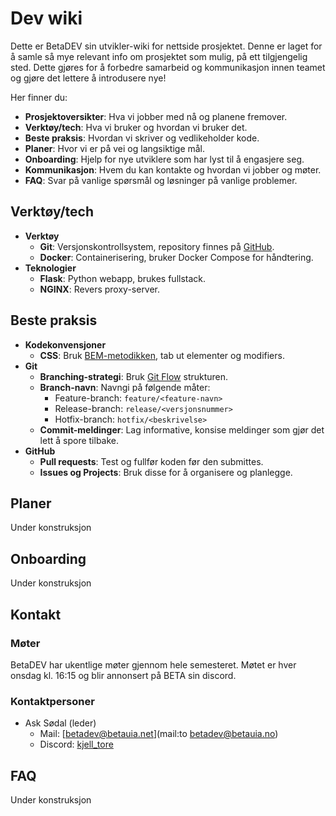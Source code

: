 # Dev wiki

Dette er BetaDEV sin utvikler-wiki for nettside prosjektet. Denne er laget for å samle så mye relevant info om prosjektet som mulig, på ett tilgjengelig sted. Dette gjøres for å forbedre samarbeid og kommunikasjon innen teamet og gjøre det lettere å introdusere nye!

Her finner du:

- **Prosjektoversikter**: Hva vi jobber med nå og planene fremover.
- **Verktøy/tech**: Hva vi bruker og hvordan vi bruker det.
- **Beste praksis**: Hvordan vi skriver og vedlikeholder kode.
- **Planer**: Hvor vi er på vei og langsiktige mål.
- **Onboarding**: Hjelp for nye utviklere som har lyst til å engasjere seg.
- **Kommunikasjon**: Hvem du kan kontakte og hvordan vi jobber og møter.
- **FAQ**: Svar på vanlige spørsmål og løsninger på vanlige problemer.

## Verktøy/tech

- **Verktøy**
    - **Git**: Versjonskontrollsystem, repository finnes på [GitHub](https://github.com/askeladd123/betadev-developed-development.net).
    - **Docker**: Containerisering, bruker Docker Compose for håndtering.
- **Teknologier**
    - **Flask**: Python webapp, brukes fullstack.
    - **NGINX**: Revers proxy-server.
## Beste praksis

- **Kodekonvensjoner**
    - **CSS**: Bruk [BEM-metodikken](https://getbem.com/), tab ut elementer og modifiers.
- **Git**
    - **Branching-strategi**: Bruk [Git Flow](https://leanpub.com/git-flow/read) strukturen.
    - **Branch-navn**: Navngi på følgende måter:
        - Feature-branch: `feature/<feature-navn>`
        - Release-branch: `release/<versjonsnummer>`
        - Hotfix-branch: `hotfix/<beskrivelse>`
    - **Commit-meldinger**: Lag informative, konsise meldinger som gjør det lett å spore tilbake.
- **GitHub**
    - **Pull requests**: Test og fullfør koden før den submittes.
    - **Issues og Projects**: Bruk disse for å organisere og planlegge.


## Planer

Under konstruksjon

## Onboarding

Under konstruksjon

## Kontakt

### Møter

BetaDEV har ukentlige møter gjennom hele semesteret. Møtet er hver onsdag kl. 16:15 og blir annonsert på BETA sin discord.

### Kontaktpersoner

- Ask Sødal (leder)
    - Mail: [betadev@betauia.net](mail:to betadev@betauia.no)
    - Discord: [kjell_tore](https://discordapp.com/users/321235877567266818)

## FAQ

Under konstruksjon

<!-- ## Ting å gjøre -->
<!---->
<!-- - feature: login system -->
<!-- - feature: markdown system  -->
<!-- - feature: integrere markdown editor -->
<!-- - feature: legg til alle spill fra game jam 1 og 2 (h2023) -->
<!-- - feature: lage game jam entries side -->
<!-- - feature: lage wiki side -->
<!-- - feature: knapp som fører til wiki -->
<!-- - feature: fiske automatisk deployment -->
<!-- - feature: dark og light mode -->
<!-- - feature: server log, hvis den krasjer -->
<!-- - feature: ny kolonne på game jam entries; navn -->
<!-- - cleanup: lukke unødvendige porter som 8000 og 5000 -->
<!-- - cleanup: lage betalan tab -->
<!-- - cleanup: merge dark mode -->
<!-- - cleanup: skrive om javascript -->
<!-- - cleanup: merge main -->
<!-- - cleanup: fikse tab skrift: databasefil -->
<!-- - cleanup: gi ssh access fra vps til gitolite -->
<!-- - bug: fikse https -->
<!-- - bug: fikse tabs -->
<!-- - bug: www.betauia.net funker ikke -->
<!---->
<!-- ## Wiki -->
<!-- For å starte serveren, må du ha tilgang til den. Så kan du bruke ssh.  -->
<!-- Kjøre serveren:  -->
<!-- lag virtual environment, og aktiver -->
<!-- installer flask -->
<!-- dtach -c /tmp/betauia-server flask –app app run –host=0.0.0.0 -->
<!---->
<!-- Vi bruker NGINX med letsencrypt sin certbot for ssl cert.  -->
<!---->
<!-- Ny db: flask –app app init-db -->
<!-- Ny bruker: python3 create_user.py <username> <password> -->
<!---->
<!-- ## Spill -->
<!-- Spillene er hostet med Gitolite, på en egen bruker på vps som heter git. Med Gitolite kan du bestemme hvem som har tilgang til hvilke repos. Dette gjør at folk kan oppdatere spillene sine selv. For å gjøre dette, må du klone et repo som heter gitolite-admin, og endre på konfigurasjonsfilene der. Mer info finner du på internett. -->
